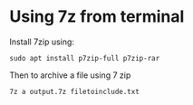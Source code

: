 # Using 7z from terminal

Install 7zip using:

```
sudo apt install p7zip-full p7zip-rar
```

Then to archive a file using 7 zip

```
7z a output.7z filetoinclude.txt
```
